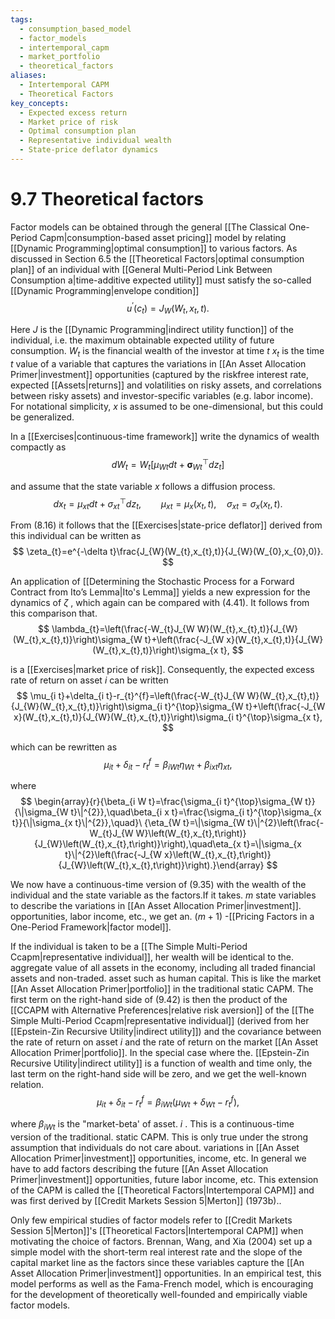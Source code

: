 ```yaml
---
tags:
  - consumption_based_model
  - factor_models
  - intertemporal_capm
  - market_portfolio
  - theoretical_factors
aliases:
  - Intertemporal CAPM
  - Theoretical Factors
key_concepts:
  - Expected excess return
  - Market price of risk
  - Optimal consumption plan
  - Representative individual wealth
  - State-price deflator dynamics
---
```


# 9.7 Theoretical factors  

Factor models can be obtained through the general [[The Classical One-Period Capm|consumption-based asset pricing]] model by relating [[Dynamic Programming|optimal consumption]] to various factors. As discussed in Section 6.5 the [[Theoretical Factors|optimal consumption plan]] of an individual with [[General Multi-Period Link Between Consumption a|time-additive expected utility]] must satisfy the so-called [[Dynamic Programming|envelope condition]]  
$$
u^{\prime}(c_{t})=J_{W}(W_{t},x_{t},t).
$$  

Here $J$ is the [[Dynamic Programming|indirect utility function]] of the individual, i.e. the maximum obtainable expected utility of future consumption. $W_{t}$ is the financial wealth of the investor at time $t$ $x_{t}$ is the time $t$ value of a variable that captures the variations in [[An Asset Allocation Primer|investment]] opportunities (captured by the riskfree interest rate, expected [[Assets|returns]] and volatilities on risky assets, and correlations between risky assets) and investor-specific variables (e.g. labor income). For notational simplicity, $x$ is assumed to be one-dimensional, but this could be generalized.  

In a [[Exercises|continuous-time framework]] write the dynamics of wealth compactly as  
$$
d W_{t}=W_{t}\left[\mu_{W t}d t+\pmb{\sigma}_{W t}^{\top}d z_{t}\right]
$$  

and assume that the state variable $x$ follows a diffusion process.  
$$
d x_{t}=\mu_{x t}d t+\sigma_{x t}^{\top}d z_{t},\qquad\mu_{x t}=\mu_{x}(x_{t},t),\quad\sigma_{x t}=\sigma_{x}(x_{t},t).
$$  

From (8.16) it follows that the [[Exercises|state-price deflator]] derived from this individual can be written as  
$$
\zeta_{t}=e^{-\delta t}\frac{J_{W}(W_{t},x_{t},t)}{J_{W}(W_{0},x_{0},0)}.
$$  

An application of [[Determining the Stochastic Process for a Forward Contract from Ito’s Lemma|Ito's Lemma]] yields a new expression for the dynamics of $\zeta$ , which again can be compared with (4.41). It follows from this comparison that.  
$$
\lambda_{t}=\left(\frac{-W_{t}J_{W W}(W_{t},x_{t},t)}{J_{W}(W_{t},x_{t},t)}\right)\sigma_{W t}+\left(\frac{-J_{W x}(W_{t},x_{t},t)}{J_{W}(W_{t},x_{t},t)}\right)\sigma_{x t},
$$  

is a [[Exercises|market price of risk]]. Consequently, the expected excess rate of return on asset $i$ can be written  
$$
\mu_{i t}+\delta_{i t}-r_{t}^{f}=\left(\frac{-W_{t}J_{W W}(W_{t},x_{t},t)}{J_{W}(W_{t},x_{t},t)}\right)\sigma_{i t}^{\top}\sigma_{W t}+\left(\frac{-J_{W x}(W_{t},x_{t},t)}{J_{W}(W_{t},x_{t},t)}\right)\sigma_{i t}^{\top}\sigma_{x t},
$$  

which can be rewritten as  
$$
\mu_{i t}+\delta_{i t}-r_{t}^{f}=\beta_{i W t}\eta_{W t}+\beta_{i x t}\eta_{x t},
$$  

where  
$$
\begin{array}{r}{\beta_{i W t}=\frac{\sigma_{i t}^{\top}\sigma_{W t}}{\|\sigma_{W t}\|^{2}},\quad\beta_{i x t}=\frac{\sigma_{i t}^{\top}\sigma_{x t}}{\|\sigma_{x t}\|^{2}},\quad}\ {\eta_{W t}=\|\sigma_{W t}\|^{2}\left(\frac{-W_{t}J_{W W}\left(W_{t},x_{t},t\right)}{J_{W}\left(W_{t},x_{t},t\right)}\right),\quad\eta_{x t}=\|\sigma_{x t}\|^{2}\left(\frac{-J_{W x}\left(W_{t},x_{t},t\right)}{J_{W}\left(W_{t},x_{t},t\right)}\right).}\end{array}
$$  

We now have a continuous-time version of (9.35) with the wealth of the individual and the state variable as the factors.If it takes. $m$ state variables to describe the variations in [[An Asset Allocation Primer|investment]]. opportunities, labor income, etc., we get an. $(m+1)$ -[[Pricing Factors in a One-Period Framework|factor model]].  

If the individual is taken to be a [[The Simple Multi-Period Ccapm|representative individual]], her wealth will be identical to the. aggregate value of all assets in the economy, including all traded financial assets and non-traded. asset such as human capital. This is like the market [[An Asset Allocation Primer|portfolio]] in the traditional static CAPM. The first term on the right-hand side of (9.42) is then the product of the [[CCAPM with Alternative Preferences|relative risk aversion]] of the [[The Simple Multi-Period Ccapm|representative individual]] (derived from her [[Epstein-Zin Recursive Utility|indirect utility]]) and the covariance between the rate of return on asset $i$ and the rate of return on the market [[An Asset Allocation Primer|portfolio]]. In the special case where the. [[Epstein-Zin Recursive Utility|indirect utility]] is a function of wealth and time only, the last term on the right-hand side will be zero, and we get the well-known relation.  
$$
\mu_{i t}+\delta_{i t}-r_{t}^{f}=\beta_{i W t}\left(\mu_{W t}+\delta_{W t}-r_{t}^{f}\right),
$$  

where $\beta_{i W t}$ is the "market-beta' of asset. $i$ . This is a continuous-time version of the traditional. static CAPM. This is only true under the strong assumption that individuals do not care about. variations in [[An Asset Allocation Primer|investment]] opportunities, income, etc. In general we have to add factors describing the future [[An Asset Allocation Primer|investment]] opportunities, future labor income, etc. This extension of the CAPM is called the [[Theoretical Factors|Intertemporal CAPM]] and was first derived by [[Credit Markets Session 5|Merton]] (1973b)..  

Only few empirical studies of factor models refer to [[Credit Markets Session 5|Merton]]'s [[Theoretical Factors|Intertemporal CAPM]] when motivating the choice of factors. Brennan, Wang, and Xia (2004) set up a simple model with the short-term real interest rate and the slope of the capital market line as the factors since these variables capture the [[An Asset Allocation Primer|investment]] opportunities. In an empirical test, this model performs as well as the Fama-French model, which is encouraging for the development of theoretically well-founded and empirically viable factor models.  